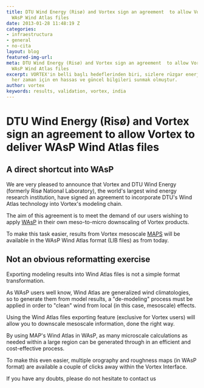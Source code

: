 ```yaml
---
title: DTU Wind Energy (Risø) and Vortex sign an agreement  to allow Vortex to deliver
  WAsP Wind Atlas files
date: 2013-01-28 11:48:19 Z
categories:
- infraestructura
- general
- no-cita
layout: blog
featured-img-url: 
meta: DTU Wind Energy (Risø) and Vortex sign an agreement  to allow Vortex to deliver
  WAsP Wind Atlas files
excerpt: VORTEX'in belli başlı hedeflerinden biri, sizlere rüzgar enerjisi alanında
  her zaman için en hassas ve güncel bilgileri sunmak olmuştur.
author: vortex
keywords: results, validation, vortex, india
---
```


# DTU Wind Energy (Risø) and Vortex sign an agreement  to allow Vortex to deliver WAsP Wind Atlas files


##  A direct shortcut into WAsP

We are very pleased to announce that Vortex and DTU Wind Energy (formerly Risø National Laboratory), the world's largest wind energy research institution, have signed an agreement to incorporate DTU's Wind Atlas technology into Vortex's modeling chain.

The aim of this agreement is to meet the demand of our users wishing to apply [WAsP](http://vortex.us2.list-manage1.com/track/click?u=0bf80c7042a06b8b5c7117de7&id=ed99e62457&e=d0ef871ed3) in their own meso-to-micro downscaling of Vortex products.

To make this task easier, results from Vortex mesoscale [MAPS](http://vortex.us2.list-manage.com/track/click?u=0bf80c7042a06b8b5c7117de7&id=71a91bfe41&e=d0ef871ed3) will be available in the WAsP Wind Atlas format (LIB files) as from today.

##  Not an obvious reformatting exercise

Exporting modeling results into Wind Atlas files is not a simple format transformation.

As WAsP users well know, Wind Atlas are generalized wind climatologies, so to generate them from model results, a "de-modeling" process must be applied in order to "clean" wind from local (in this case, mesoscale) effects.

Using the Wind Atlas files exporting feature (exclusive for Vortex users) will allow you to downscale mesoscale information, done the right way.

By using MAP's Wind Atlas in WAsP, as many microscale calculations as needed within a large region can be generated through in an efficient and cost-effective process.

To make this even easier, multiple orography and roughness maps (in WAsP format) are available a couple of clicks away within the Vortex Interface.

If you have any doubts, please do not hesitate to contact us